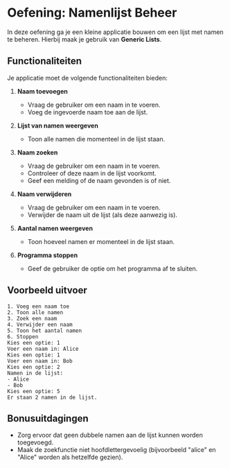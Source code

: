 # Oefening: Namenlijst Beheer

In deze oefening ga je een kleine applicatie bouwen om een lijst met namen te beheren. Hierbij maak je gebruik van **Generic Lists**.

## Functionaliteiten
Je applicatie moet de volgende functionaliteiten bieden:

1. **Naam toevoegen**
   - Vraag de gebruiker om een naam in te voeren.
   - Voeg de ingevoerde naam toe aan de lijst.

2. **Lijst van namen weergeven**
   - Toon alle namen die momenteel in de lijst staan.

3. **Naam zoeken**
   - Vraag de gebruiker om een naam in te voeren.
   - Controleer of deze naam in de lijst voorkomt.
   - Geef een melding of de naam gevonden is of niet.

4. **Naam verwijderen**
   - Vraag de gebruiker om een naam in te voeren.
   - Verwijder de naam uit de lijst (als deze aanwezig is).

5. **Aantal namen weergeven**
   - Toon hoeveel namen er momenteel in de lijst staan.

6. **Programma stoppen**
   - Geef de gebruiker de optie om het programma af te sluiten.

## Voorbeeld uitvoer
```
1. Voeg een naam toe
2. Toon alle namen
3. Zoek een naam
4. Verwijder een naam
5. Toon het aantal namen
6. Stoppen
Kies een optie: 1
Voer een naam in: Alice
Kies een optie: 1
Voer een naam in: Bob
Kies een optie: 2
Namen in de lijst:
- Alice
- Bob
Kies een optie: 5
Er staan 2 namen in de lijst.
```

## Bonusuitdagingen
- Zorg ervoor dat geen dubbele namen aan de lijst kunnen worden toegevoegd.
- Maak de zoekfunctie niet hoofdlettergevoelig (bijvoorbeeld "alice" en "Alice" worden als hetzelfde gezien).
